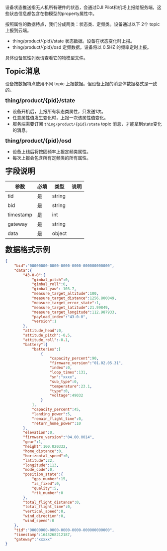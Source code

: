 
设备状态推送指无人机所有硬件的状态，会通过DJI Pilot和机场上报给服务端，这些状态信息都包含在物模型的property属性中。

按照属性的数据特点，我们分成两类：状态类、定频类。设备通过以下 2个 topic 上报到云端。

- thing/product/{pid}/state 状态数据。设备在状态变化时上报。
- thing/product/{pid}/osd 定频数据。设备将以 0.5HZ 的频率定时上报。

具体设备属性列表请查看它的物模型文件。

**<font size=5>Topic消息</font>**

设备按数据特点使用不同 topic 上报数据。但设备上报的消息体数据格式是一致的。

**<font size=4>thing/product/{pid}/state</font>**

- 设备开机后，上报所有状态类属性，只发送1次。
- 任意属性值发生变化时，上报一次该属性值变化。
- 服务端需要订阅 `thing/product/{pid}/state` topic 消息，才能拿到state变化的消息。

**<font size=4>thing/product/{pid}/osd</font>**

- 设备上线后将按固频率上报定频类属性。
- 每次上报会包含所有定频类的所有属性。

**<font size=5>字段说明</font>**

| 参数      | 必填 | 类型   | 说明 |
| --------- | ---- | ------ | ---- |
| tid       | 是   | string |      |
| bid       | 是   | string |      |
| timestamp | 是   | int    |      |
| gateway   | 是   | string |      |
| data      | 是   | object |      |

**<font size=5>数据格式示例</font>**

```json
{
    "bid":"00000000-0000-0000-0000-000000000000",
    "data":{
        "43-0-0":{
            "gimbal_pitch":0,
            "gimbal_roll":0,
            "gimbal_yaw":-103.7,
            "measure_target_altitude":100,
            "measure_target_distance":1256.800049,
            "measure_target_error_state":1,
            "measure_target_latitude":21.99849,
            "measure_target_longitude":112.987933,
            "payload_index":"43-0-0",
            "version":1
        },
        "attitude_head":0,
        "attitude_pitch":-0.5,
        "attitude_roll":-0.1,
        "battery":{
            "batteries":[
                {
                    "capacity_percent":90,
                    "firmware_version":"01.02.05.31",
                    "index":0,
                    "loop_times":131,
                    "sn":"xxxx",
                    "sub_type":0,
                    "temperature":23.1,
                    "type":0,
                    "voltage":49032
                }
            ],
            "capacity_percent":45,
            "landing_power":5,
            "remain_flight_time":0,
            "return_home_power":10
        },
        "elevation":0,
        "firmware_version":"04.00.0014",
        "gear":1,
        "height":100.020332,
        "home_distance":0,
        "horizontal_speed":0,
        "latitude":22,
        "longitude":113,
        "mode_code":0,
        "position_state":{
            "gps_number":15,
            "is_fixed":0,
            "quality":5,
            "rtk_number":0
        },
        "total_flight_distance":0,
        "total_flight_time":0,
        "vertical_speed":0,
        "wind_direction":0,
        "wind_speed":0
    },
    "tid":"00000000-0000-0000-0000-000000000000",
    "timestamp":1643268212187,
    "gateway":"xxxxx"
}
```